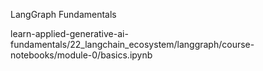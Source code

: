 LangGraph Fundamentals

learn-applied-generative-ai-fundamentals/22_langchain_ecosystem/langgraph/course-notebooks/module-0/basics.ipynb
